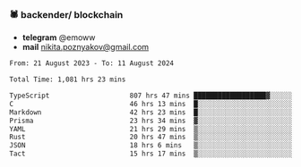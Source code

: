 ### 🕷 backender/ blockchain
- **telegram** @emoww
- **mail** nikita.poznyakov@gmail.com

<!--START_SECTION:waka-->

```txt
From: 21 August 2023 - To: 11 August 2024

Total Time: 1,081 hrs 23 mins

TypeScript                    807 hrs 47 mins ██████████████████▓░░░░░░   74.64 %
C                             46 hrs 13 mins  █░░░░░░░░░░░░░░░░░░░░░░░░   04.27 %
Markdown                      42 hrs 23 mins  █░░░░░░░░░░░░░░░░░░░░░░░░   03.92 %
Prisma                        23 hrs 34 mins  ▓░░░░░░░░░░░░░░░░░░░░░░░░   02.18 %
YAML                          21 hrs 29 mins  ▒░░░░░░░░░░░░░░░░░░░░░░░░   01.99 %
Rust                          20 hrs 47 mins  ▒░░░░░░░░░░░░░░░░░░░░░░░░   01.92 %
JSON                          18 hrs 6 mins   ▒░░░░░░░░░░░░░░░░░░░░░░░░   01.67 %
Tact                          15 hrs 17 mins  ▒░░░░░░░░░░░░░░░░░░░░░░░░   01.41 %
```

<!--END_SECTION:waka-->




